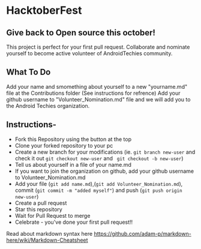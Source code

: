 # HacktoberFest
## Give back to Open source this october!

This project is perfect for your first pull request.
Collaborate and nominate yourself to become active volunteer of AndroidTechies community.

## What To Do
Add your name and smomething about yourself to a new "yourname.md" file at the Contributions folder (See instructions for refrence)
Add your github username to "Volunteer_Nomination.md" file and we will add you to the Android Techies organization. 

## Instructions-

- Fork this Repository using the button at the top
- Clone your forked repository to your pc
- Create a new branch for your modifications (ie. ```git branch new-user``` and check it out ```git checkout new-user``` and ``` git checkout -b new-user```)
- Tell us about yourself in a file of your name.md
- If you want to join the organization on github, add your github username to Volunteer_Nomination.md
- Add your file (```git add name.md```),(```git add Volunteer_Nomination.md```), commit (```git commit -m "added myself"```) and push (```git push origin new-user```)
- Create a pull request
- Star this repository
- Wait for Pull Request to merge
- Celebrate - you've done your first pull request!!


Read about markdown syntax here
https://github.com/adam-p/markdown-here/wiki/Markdown-Cheatsheet
